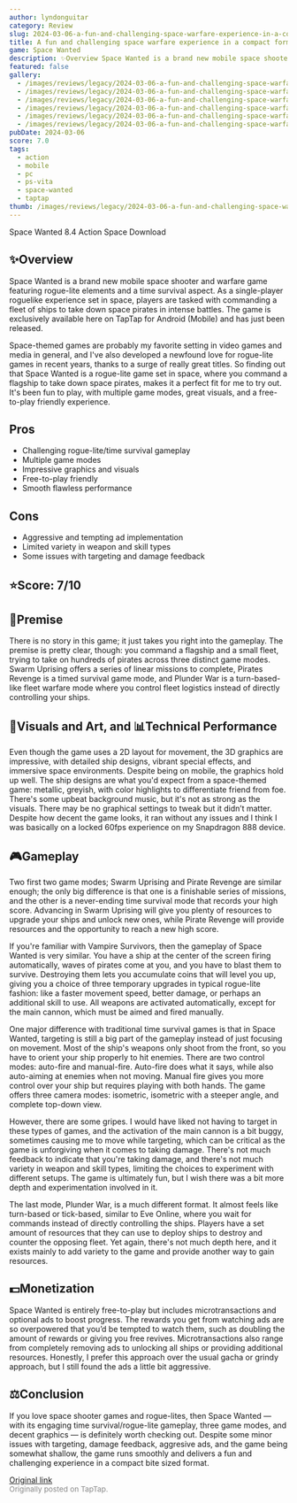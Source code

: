 ```yaml
---
author: lyndonguitar
category: Review
slug: 2024-03-06-a-fun-and-challenging-space-warfare-experience-in-a-compact-format-review-space-wanted
title: A fun and challenging space warfare experience in a compact format | Review - Space Wanted
game: Space Wanted
description: ✨Overview Space Wanted is a brand new mobile space shooter and warfare game featuring rogue-lite elements and a time survival aspect. As a single-player roguelike experience set in space, players are tasked with commanding a fleet of ships to take down space pirates in intense battles. The game is exclusively available here on TapTap for Android (Mobile) and has just been released.
featured: false
gallery:
  - /images/reviews/legacy/2024-03-06-a-fun-and-challenging-space-warfare-experience-in-a-compact-format--review---space-wanted-0.avif
  - /images/reviews/legacy/2024-03-06-a-fun-and-challenging-space-warfare-experience-in-a-compact-format--review---space-wanted-1.avif
  - /images/reviews/legacy/2024-03-06-a-fun-and-challenging-space-warfare-experience-in-a-compact-format--review---space-wanted-2.avif
  - /images/reviews/legacy/2024-03-06-a-fun-and-challenging-space-warfare-experience-in-a-compact-format--review---space-wanted-3.avif
  - /images/reviews/legacy/2024-03-06-a-fun-and-challenging-space-warfare-experience-in-a-compact-format--review---space-wanted-4.avif
  - /images/reviews/legacy/2024-03-06-a-fun-and-challenging-space-warfare-experience-in-a-compact-format--review---space-wanted-5.avif
pubDate: 2024-03-06
score: 7.0
tags:
  - action
  - mobile
  - pc
  - ps-vita
  - space-wanted
  - taptap
thumb: /images/reviews/legacy/2024-03-06-a-fun-and-challenging-space-warfare-experience-in-a-compact-format--review---space-wanted-0.avif
---
```


Space Wanted
8.4
Action
Space
Download


## ✨Overview
Space Wanted is a brand new mobile space shooter and warfare game featuring rogue-lite elements and a time survival aspect. As a single-player roguelike experience set in space, players are tasked with commanding a fleet of ships to take down space pirates in intense battles. The game is exclusively available here on TapTap for Android (Mobile) and has just been released.

Space-themed games are probably my favorite setting in video games and media in general, and I've also developed a newfound love for rogue-lite games in recent years, thanks to a surge of really great titles. So finding out that Space Wanted is a rogue-lite game set in space, where you command a flagship to take down space pirates, makes it a perfect fit for me to try out. It's been fun to play, with multiple game modes, great visuals, and a free-to-play friendly experience.




## Pros
- Challenging rogue-lite/time survival gameplay
- Multiple game modes
- Impressive graphics and visuals
- Free-to-play friendly
- Smooth flawless performance





## Cons
- Aggressive and tempting ad implementation
- Limited variety in weapon and skill types
- Some issues with targeting and damage feedback



## ⭐️Score: 7/10


## 📖Premise
There is no story in this game; it just takes you right into the gameplay. The premise is pretty clear, though: you command a flagship and a small fleet, trying to take on hundreds of pirates across three distinct game modes. Swarm Uprising offers a series of linear missions to complete, Pirates Revenge is a timed survival game mode, and Plunder War is a turn-based-like fleet warfare mode where you control fleet logistics instead of directly controlling your ships.


## 🎨Visuals and Art, and 📊Technical Performance
Even though the game uses a 2D layout for movement, the 3D graphics are impressive, with detailed ship designs, vibrant special effects, and immersive space environments. Despite being on mobile, the graphics hold up well. The ship designs are what you'd expect from a space-themed game: metallic, greyish, with color highlights to differentiate friend from foe. There's some upbeat background music, but it's not as strong as the visuals. There may be no graphical settings to tweak but it didn’t matter. Despite how decent the game looks, it ran without any issues and I think I was basically on a locked 60fps experience on my Snapdragon 888 device.


## 🎮Gameplay
Two first two game modes; Swarm Uprising and Pirate Revenge are similar enough; the only big difference is that one is a finishable series of missions, and the other is a never-ending time survival mode that records your high score. Advancing in Swarm Uprising will give you plenty of resources to upgrade your ships and unlock new ones, while Pirate Revenge will provide resources and the opportunity to reach a new high score.

If you're familiar with Vampire Survivors, then the gameplay of Space Wanted is very similar. You have a ship at the center of the screen firing automatically, waves of pirates come at you, and you have to blast them to survive. Destroying them lets you accumulate coins that will level you up, giving you a choice of three temporary upgrades in typical rogue-lite fashion: like a faster movement speed, better damage, or perhaps an additional skill to use. All weapons are activated automatically, except for the main cannon, which must be aimed and fired manually.

One major difference with traditional time survival games is that in Space Wanted, targeting is still a big part of the gameplay instead of just focusing on movement. Most of the ship's weapons only shoot from the front, so you have to orient your ship properly to hit enemies. There are two control modes: auto-fire and manual-fire. Auto-fire does what it says, while also auto-aiming at enemies when not moving. Manual fire gives you more control over your ship but requires playing with both hands. The game offers three camera modes: isometric, isometric with a steeper angle, and complete top-down view.

However, there are some gripes. I would have liked not having to target in these types of games, and the activation of the main cannon is a bit buggy, sometimes causing me to move while targeting, which can be critical as the game is unforgiving when it comes to taking damage. There's not much feedback to indicate that you're taking damage, and there's not much variety in weapon and skill types, limiting the choices to experiment with different setups. The game is ultimately fun, but I wish there was a bit more depth and experimentation involved in it.

The last mode, Plunder War, is a much different format. It almost feels like turn-based or tick-based, similar to Eve Online, where you wait for commands instead of directly controlling the ships. Players have a set amount of resources that they can use to deploy ships to destroy and counter the opposing fleet. Yet again, there's not much depth here, and it exists mainly to add variety to the game and provide another way to gain resources.


## 💵Monetization
Space Wanted is entirely free-to-play but includes microtransactions and optional ads to boost progress. The rewards you get from watching ads are so overpowered that you’d be tempted to watch them, such as doubling the amount of rewards or giving you free revives. Microtransactions also range from completely removing ads to unlocking all ships or providing additional resources. Honestly, I prefer this approach over the usual gacha or grindy approach, but I still found the ads a little bit aggressive.


## ⚖️Conclusion
If you love space shooter games and rogue-lites, then Space Wanted — with its engaging time survival/rogue-lite gameplay, three game modes, and decent graphics — is definitely worth checking out. Despite some minor issues with targeting, damage feedback, aggresive ads, and the game being somewhat shallow, the game runs smoothly and delivers a fun and challenging experience in a compact bite sized format.

[Original link](https://www.taptap.io/post/7089330)<br><span style="font-size: 0.95em; color: #888;">Originally posted on TapTap.</span>